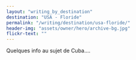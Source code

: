 ```yaml
---
layout: "writing_by_destination"
destination: "USA - Floride"
permalink: "/writing/destination/usa-floride/"
header-img: "assets/owner/hero/archive-bg.jpg"
flickr-text: ""
---
```


Quelques info au sujet de Cuba....